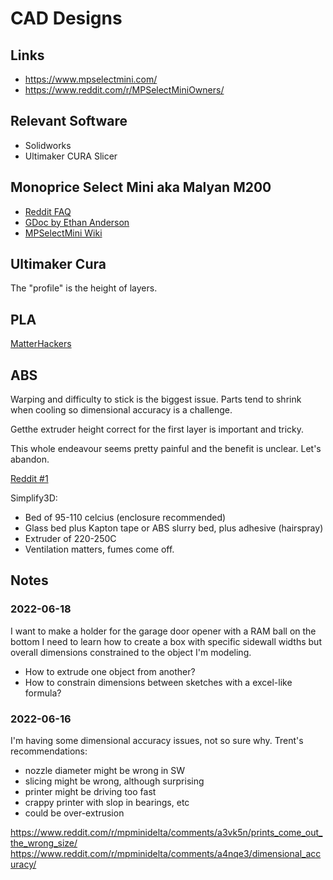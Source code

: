 # CAD Designs

## Links

* https://www.mpselectmini.com/
* https://www.reddit.com/r/MPSelectMiniOwners/

## Relevant Software

* Solidworks
* Ultimaker CURA Slicer

## Monoprice Select Mini aka Malyan M200

* [Reddit FAQ](https://www.reddit.com/r/MPSelectMiniOwners/comments/6thy9t/read_this_first_updated/)
* [GDoc by Ethan Anderson](https://docs.google.com/document/d/1HJaLIcUD4oiIUYu6In7Bxf7WxAOiT3n48RvOe5pvSHk/edit)
* [MPSelectMini Wiki](https://mpselectmini.com/)

## Ultimaker Cura

The "profile" is the height of layers.

## PLA

[MatterHackers](https://www.matterhackers.com/articles/how-to-succeed-when-printing-in-pla)

## ABS

Warping and difficulty to stick is the biggest issue.
Parts tend to shrink when cooling so dimensional accuracy is a challenge.

Getthe extruder height correct for the first layer is important and tricky. 

This whole endeavour seems pretty painful and the benefit is unclear. Let's abandon.

[Reddit #1](https://www.reddit.com/r/MPSelectMiniOwners/comments/5tp96p/how_to_print_with_abs_the_easy_way/)

Simplify3D:
* Bed of 95-110 celcius (enclosure recommended)
* Glass bed plus Kapton tape or ABS slurry bed, plus adhesive (hairspray) 
* Extruder of 220-250C
* Ventilation matters, fumes come off.

## Notes


### 2022-06-18

I want to make a holder for the garage door opener with a RAM ball on the bottom
I need to learn how to create a box with specific sidewall widths but overall dimensions constrained to the object I'm modeling.

* How to extrude one object from another?
* How to constrain dimensions between sketches with a excel-like formula?

### 2022-06-16

I'm having some dimensional accuracy issues, not so sure why. Trent's recommendations:
* nozzle diameter might be wrong in SW
* slicing might be wrong, although surprising
* printer might be driving too fast
* crappy printer with slop in bearings, etc
* could be over-extrusion

https://www.reddit.com/r/mpminidelta/comments/a3vk5n/prints_come_out_the_wrong_size/
https://www.reddit.com/r/mpminidelta/comments/a4nqe3/dimensional_accuracy/


